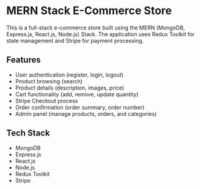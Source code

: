 # MERN Stack E-Commerce Store

This is a full-stack e-commerce store built using the MERN (MongoDB, Express.js, React.js, Node.js) Stack. The application uses Redux Toolkit for state management and Stripe for payment processing.

## Features

- User authentication (register, login, logout)
- Product browsing (search)
- Product details (description, images, price)
- Cart functionality (add, remove, update quantity)
- Stripe Checkout process
- Order confirmation (order summary, order number)
- Admin panel (manage products, orders, and categories)

## Tech Stack

- MongoDB
- Express.js
- React.js
- Node.js
- Redux Toolkit
- Stripe
